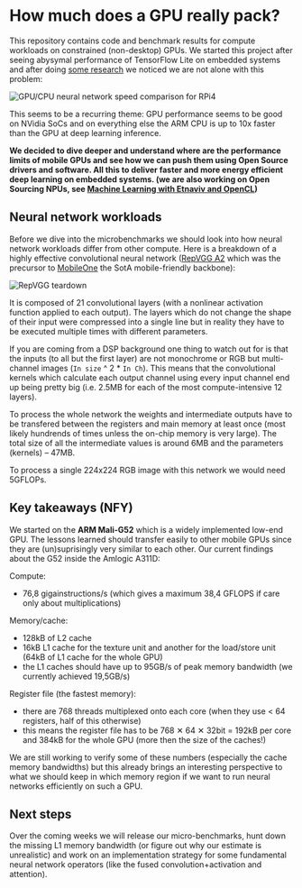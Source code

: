 # How much does a GPU really pack?

<!-- WARNING: THIS FILE WAS AUTOGENERATED! DO NOT EDIT! -->

This repository contains code and benchmark results for compute
workloads on constrained (non-desktop) GPUs. We started this project
after seeing abysymal performance of TensorFlow Lite on embedded systems
and after doing [some
research](https://github.com/terryky/tflite_gles_app#object-detection-ssd_mobilenet_v1_coco)
we noticed we are not alone with this problem:

![GPU/CPU neural network speed comparison for
RPi4](imgs/gpu-speed-on-rpi4.png)

This seems to be a recurring theme: GPU performance seems to be good on
NVidia SoCs and on everything else the ARM CPU is up to 10x faster than
the GPU at deep learning inference.

**We decided to dive deeper and understand where are the performance
limits of mobile GPUs and see how we can push them using Open Source
drivers and software. All this to deliver faster and more energy
efficient deep learning on embedded systems. (we are also working on
Open Sourcing NPUs, see [Machine Learning with Etnaviv and
OpenCL](https://www.collabora.com/news-and-blog/blog/2022/12/15/machine-learning-with-etnaviv-and-opencl/))**

## Neural network workloads

Before we dive into the microbenchmarks we should look into how neural
network workloads differ from other compute. Here is a breakdown of a
highly effective convolutional neural network ([RepVGG
A2](https://github.com/DingXiaoH/RepVGG) which was the precursor to
[MobileOne](https://github.com/apple/ml-mobileone) the SotA
mobile-friendly backbone):

![RepVGG teardown](imgs/RepVGG-teardown.png)

It is composed of 21 convolutional layers (with a nonlinear activation
function applied to each output). The layers which do not change the
shape of their input were compressed into a single line but in reality
they have to be executed multiple times with different parameters.

If you are coming from a DSP background one thing to watch out for is
that the inputs (to all but the first layer) are not monochrome or RGB
but multi-channel images (`In size` ^ 2 \* `In Ch`). This means that the
convolutional kernels which calculate each output channel using every
input channel end up being pretty big (i.e. 2.5MB for each of the most
compute-intensive 12 layers).

To process the whole network the weights and intermediate outputs have
to be transfered between the registers and main memory at least once
(most likely hundrends of times unless the on-chip memory is very
large). The total size of all the intermediate values is around 6MB and
the parameters (kernels) – 47MB.

To process a single 224x224 RGB image with this network we would need
5GFLOPs.

## Key takeaways (NFY)

We started on the **ARM Mali-G52** which is a widely implemented low-end
GPU. The lessons learned should transfer easily to other mobile GPUs
since they are (un)suprisingly very similar to each other. Our current
findings about the G52 inside the Amlogic A311D:

Compute:

- 76,8 gigainstructions/s (which gives a maximum 38,4 GFLOPS if care
  only about multiplications)

Memory/cache:

- 128kB of L2 cache
- 16kB L1 cache for the texture unit and another for the load/store unit
  (64kB of L1 cache for the whole GPU)
- the L1 caches should have up to 95GB/s of peak memory bandwidth (we
  currently achieved 19,5GB/s)

Register file (the fastest memory):

- there are 768 threads multiplexed onto each core (when they use \< 64
  registers, half of this otherwise)
- this means the register file has to be 768 ✕ 64 ✕ 32bit = 192kB per
  core and 384kB for the whole GPU (more then the size of the caches!)

We are still working to verify some of these numbers (especially the
cache memory bandwidths) but this already brings an interesting
perspective to what we should keep in which memory region if we want to
run neural networks efficiently on such a GPU.

## Next steps

Over the coming weeks we will release our micro-benchmarks, hunt down
the missing L1 memory bandwidth (or figure out why our estimate is
unrealistic) and work on an implementation strategy for some fundamental
neural network operators (like the fused convolution+activation and
attention).
